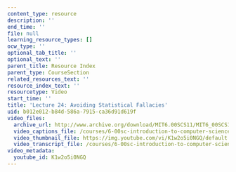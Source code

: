 ```yaml
---
content_type: resource
description: ''
end_time: ''
file: null
learning_resource_types: []
ocw_type: ''
optional_tab_title: ''
optional_text: ''
parent_title: Resource Index
parent_type: CourseSection
related_resources_text: ''
resource_index_text: ''
resourcetype: Video
start_time: ''
title: 'Lecture 24: Avoiding Statistical Fallacies'
uid: b012e012-b84d-586a-7915-ca36d91d619f
video_files:
  archive_url: http://www.archive.org/download/MIT6.00SCS11/MIT6_00SCS11_lec24_300k.mp4
  video_captions_file: /courses/6-00sc-introduction-to-computer-science-and-programming-spring-2011/8fb277aae86c56938a1d1c38a0269473_K1w2o5i0NGQ.vtt
  video_thumbnail_file: https://img.youtube.com/vi/K1w2o5i0NGQ/default.jpg
  video_transcript_file: /courses/6-00sc-introduction-to-computer-science-and-programming-spring-2011/e87a8b5a2438e58fea3bd8004f2f0484_K1w2o5i0NGQ.pdf
video_metadata:
  youtube_id: K1w2o5i0NGQ
---
```

